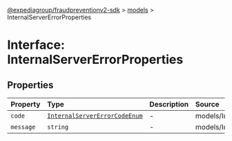[@expediagroup/fraudpreventionv2-sdk](../../index.md) > [models](../index.md) > InternalServerErrorProperties

# Interface: InternalServerErrorProperties

## Properties

| Property | Type | Description | Source |
| :------ | :------ | :------ | :------ |
| `code` | [`InternalServerErrorCodeEnum`](../type-aliases/InternalServerErrorCodeEnum.md) | - | models/InternalServerError.ts:59 |
| `message` | `string` | - | models/InternalServerError.ts:60 |
